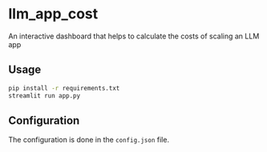 # llm_app_cost
An interactive dashboard that helps to calculate the costs of scaling an LLM app

## Usage

```bash
pip install -r requirements.txt
streamlit run app.py
```

## Configuration

The configuration is done in the `config.json` file.
